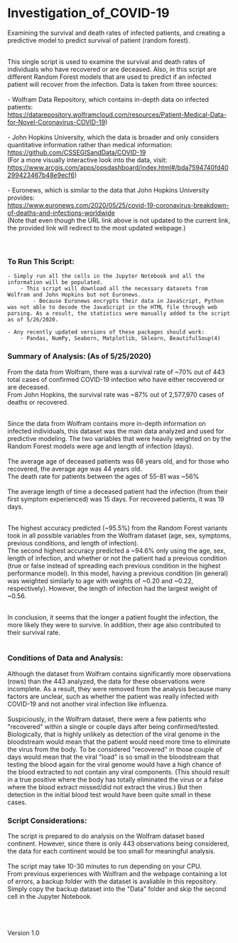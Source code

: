 # Investigation_of_COVID-19
Examining the survival and death rates of infected patients, and creating a predictive model to predict survival of patient (random forest).<br><br>


This single script is used to examine the survival and death rates of individuals who have recovered or are deceased. Also, in this script are different Random Forest models that are used to predict if an infected patient will recover from the infection. Data is taken from three sources:<br><br>
    - Wolfram Data Repository, which contains in-depth data on infected patients:<br>
    https://datarepository.wolframcloud.com/resources/Patient-Medical-Data-for-Novel-Coronavirus-COVID-19)<br><br>
    - John Hopkins University, which the data is broader and only considers quantitative information rather than medical information:<br>
    https://github.com/CSSEGISandData/COVID-19<br>
      (For a more visually interactive look into the data, visit: https://www.arcgis.com/apps/opsdashboard/index.html#/bda7594740fd40299423467b48e9ecf6)<br><br>
    - Euronews, which is similar to the data that John Hopkins University provides:<br>
        https://www.euronews.com/2020/05/25/covid-19-coronavirus-breakdown-of-deaths-and-infections-worldwide<br>
        (Note that even though the URL link above is not updated to the current link, the provided link will redirect to the most updated webpage.)<br><br><br>
    

### To Run This Script:<br>
    - Simply run all the cells in the Jupyter Notebook and all the information will be populated.
        - This script will download all the necessary datasets from Wolfram and John Hopkins but not Euronews.
            - Because Euronews encrypts their data in JavaScript, Python was not able to decode the JavaScript in the HTML file through web parsing. As a result, the statistics were manually added to the script as of 5/26/2020. 
    
    - Any recently updated versions of these packages should work:
        - Pandas, NumPy, Seaborn, Matplotlib, Sklearn, BeautifulSoup(4)
        

### Summary of Analysis: (As of 5/25/2020)<br>
From the data from Wolfram, there was a survival rate of ~70% out of 443 total cases of confirmed COVID-19 infection who have either recovered or are deceased.<br>
From John Hopkins, the survival rate was ~87% out of 2,577,970 cases of deaths or recovered.<br><br>

Since the data from Wolfram contains more in-depth information on infected individuals, this dataset was the main data analyzed and used for predictive modeling. The two variables that were heavily weighted on by the Random Forest models were age and length of infection (days).<br><br>
The average age of deceased patients was 68 years old, and for those who recovered, the average age was 44 years old.<br>
The death rate for patients between the ages of 55-81 was ~56%<br><br>
The average length of time a deceased patient had the infection (from their first symptom experienced) was 15 days. For recovered patients, it was 19 days.<br><br>
        
The highest accuracy predicted (~95.5%) from the Random Forest variants took in all possible variables from the Wolfram dataset (age, sex, symptoms, previous conditions, and length of infection).<br>
    The second highest accuracy predicted a ~94.6% only using the age, sex, length of infection, and whether or not the patient had a previous condition (true or false instead of spreading each previous condition in the highest performance model). In this model, having a previous condition (in general) was weighted similarly to age with weights of ~0.20 and ~0.22, respectively). However, the length of infection had the largest weight of ~0.56.<br><br>
    
In conclusion, it seems that the longer a patient fought the infection, the more likely they were to survive. In addition, their age also contributed to their survival rate.<br><br>
    
### Conditions of Data and Analysis:<br>
Although the dataset from Wolfram contains significantly more observations (rows) than the 443 analyzed, the data for these observations were incomplete. As a result, they were removed from the analysis because many factors are unclear, such as whether the patient was really infected with COVID-19 and not another viral infection like influenza.<br><br>
Suspiciously, in the Wolfram dataset, there were a few patients who "recovered" within a single or couple days after being confirmed/tested. Biologically, that is highly unlikely as detection of the viral genome in the bloodstream would mean that the patient would need more time to eliminate the virus from the body. To be considered "recovered" in those couple of days would mean that the viral "load" is so small in the bloodstream that testing the blood again for the viral genome would have a high chance of the blood extracted to not contain any viral components. (This should result in a true positive where the body has totally eliminated the virus or a false where the blood extract missed/did not extract the virus.) But then detection in the initial blood test would have been quite small in these cases.

### Script Considerations:
The script is prepared to do analysis on the Wolfram dataset based continent. However, since there is only 443 observations being considered, the data for each continent would be too small for meaningful analysis. <br><br>
The script may take 10-30 minutes to run depending on your CPU.<br>
From previous experiences with Wolfram and the webpage containing a lot of errors, a backup folder with the dataset is avaliable in this repository. Simply copy the backup dataset into the "Data" folder and skip the second cell in the Jupyter Notebook.

<br><br><br>
Version 1.0
